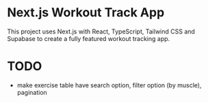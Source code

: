 # Next.js Workout Track App

This project uses Next.js with React, TypeScript, Tailwind CSS and Supabase to create a fully featured workout tracking app.

# TODO
- make exercise table have search option, filter option (by muscle), pagination